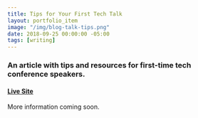 ```yaml
---
title: Tips for Your First Tech Talk
layout: portfolio_item
image: "/img/blog-talk-tips.png"
date: 2018-09-25 00:00:00 -05:00
tags: [writing]
---
```


### An article with tips and resources for first-time tech conference speakers.
#### [Live Site](https://dev.to/sublimemarch/tips-for-your-first-tech-talk-h57)

More information coming soon.
